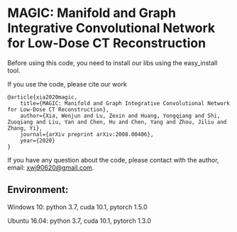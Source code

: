 # MAGIC: Manifold and Graph Integrative Convolutional Network for Low-Dose CT Reconstruction

Before using this code, you need to install our libs using the easy_install tool.

If you use the code, please cite our work
```
@article{xia2020magic,
	title={MAGIC: Manifold and Graph Integrative Convolutional Network for Low-Dose CT Reconstruction},
	author={Xia, Wenjun and Lu, Zexin and Huang, Yongqiang and Shi, Zuoqiang and Liu, Yan and Chen, Hu and Chen, Yang and Zhou, Jiliu and Zhang, Yi},
	journal={arXiv preprint	arXiv:2008.00406},
	year={2020}
}
```

If you have any question about the code, please contact with the author, email: xwj90620@gmail.com.

## Environment:
Windows 10:
python 3.7, cuda 10.1, pytorch 1.5.0

Ubuntu 16.04:
python 3.7, cuda 10.1, pytorch 1.3.0

